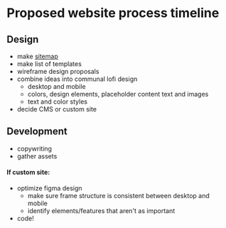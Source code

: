 # Proposed website process timeline
## Design
- make [sitemap](https://github.com/Dirty-Napkin/Dirty-Napkin/blob/main/docs/sitemap.md)
- make list of templates
- wireframe design proposals
- combine ideas into communal lofi design
    - desktop and mobile
    - colors, design elements, placeholder content text and images
    - text and color styles
- decide CMS or custom site
## Development
- copywriting
- gather assets
#### If custom site:
- optimize figma design
    - make sure frame structure is consistent between desktop and mobile
    - identify elements/features that aren't as important
- code!